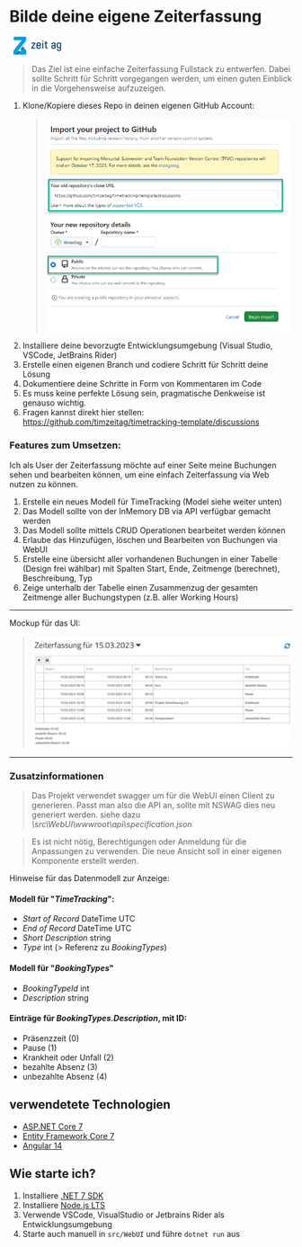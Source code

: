 
# Bilde deine eigene Zeiterfassung
<img src="zeitag.png">
<br/>

> Das Ziel ist eine einfache Zeiterfassung Fullstack zu entwerfen.
Dabei sollte Schritt für Schritt vorgegangen werden, um einen guten Einblick in die Vorgehensweise aufzuzeigen.

1. Klone/Kopiere dieses Repo in deinen eigenen GitHub Account:
   ><img src="import-repo.png">
2. Installiere deine bevorzugte Entwicklungsumgebung (Visual Studio, VSCode, JetBrains Rider)
3. Erstelle einen eigenen Branch und codiere Schritt für Schritt deine Lösung
4. Dokumentiere deine Schritte in Form von Kommentaren im Code
5. Es muss keine perfekte Lösung sein, pragmatische Denkweise ist genauso wichtig.
6. Fragen kannst direkt hier stellen: https://github.com/timzeitag/timetracking-template/discussions


### Features zum Umsetzen:

Ich als User der Zeiterfassung möchte auf einer Seite meine Buchungen sehen und bearbeiten können, um eine einfach Zeiterfassung via Web nutzen zu können.

1. Erstelle ein neues Modell für TimeTracking (Model siehe weiter unten)
2. Das Modell sollte von der InMemory DB via API verfügbar gemacht werden
3. Das Modell sollte mittels CRUD Operationen bearbeitet werden können
4. Erlaube das Hinzufügen, löschen und Bearbeiten von Buchungen via WebUI
5. Erstelle eine übersicht aller vorhandenen Buchungen in einer Tabelle (Design frei wählbar)
   mit Spalten Start, Ende, Zeitmenge (berechnet), Beschreibung, Typ
6. Zeige unterhalb der Tabelle einen Zusammenzug der gesamten Zeitmenge aller Buchungstypen (z.B. aller Working Hours)

<hr/>
Mockup für das UI:

><img src="mockup.png">
<hr/>

### Zusatzinformationen

>Das Projekt verwendet swagger um für die WebUI einen Client zu generieren.
Passt man also die API an, sollte mit NSWAG dies neu generiert werden.
siehe dazu *\src\WebUI\wwwroot\api\specification.json*

>Es ist nicht nötig, Berechtigungen oder Anmeldung für die Anpassungen zu verwenden.
Die neue Ansicht soll in einer eigenen Komponente erstellt werden.

Hinweise für das Datenmodell zur Anzeige:

#### Modell für "*TimeTracking*":
- *Start of Record* DateTime UTC
- *End of Record* DateTime UTC
- *Short Description* string
- *Type* int (> Referenz zu *BookingTypes*)

#### Modell für "*BookingTypes*"
- *BookingTypeId* int
- *Description* string

#### Einträge für *BookingTypes.Description*, mit ID:
- Präsenzzeit (0)
- Pause (1)
- Krankheit oder Unfall (2)
- bezahlte Absenz (3)
- unbezahlte Absenz (4)

 ## verwendetete Technologien

* [ASP.NET Core 7](https://docs.microsoft.com/en-us/aspnet/core/introduction-to-aspnet-core)
* [Entity Framework Core 7](https://docs.microsoft.com/en-us/ef/core/)
* [Angular 14](https://angular.io/)

## Wie starte ich?

1. Installiere [.NET 7 SDK](https://dotnet.microsoft.com/download/dotnet/7.0)
2. Installiere [Node.js LTS](https://nodejs.org/en/)
3. Verwende VSCode, VisualStudio or Jetbrains Rider als Entwicklungsumgebung
4. Starte auch manuell in `src/WebUI` und führe `dotnet run` aus

